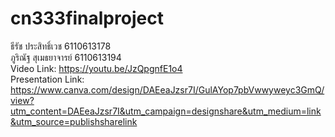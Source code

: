 # cn333finalproject
ธีรัช ประสิทธิ์เวช 6110613178  
ภูริณัฐ สุเมธยาจารย์ 6110613194  
Video Link: https://youtu.be/JzQpgnfE1o4  
Presentation Link: https://www.canva.com/design/DAEeaJzsr7I/GulAYop7pbVwwyweyc3GmQ/view?utm_content=DAEeaJzsr7I&utm_campaign=designshare&utm_medium=link&utm_source=publishsharelink
